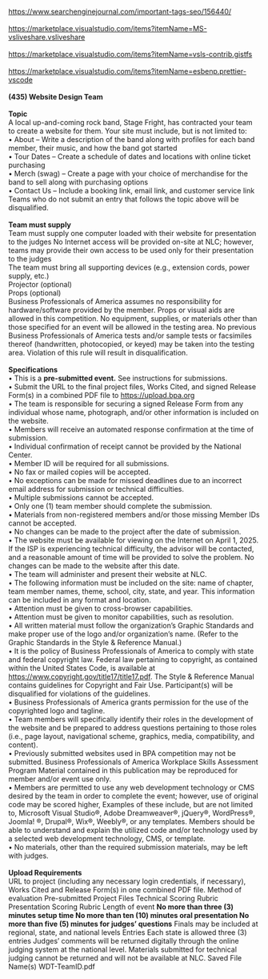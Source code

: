 https://www.searchenginejournal.com/important-tags-seo/156440/
<br/>
<br/>
https://marketplace.visualstudio.com/items?itemName=MS-vsliveshare.vsliveshare
<br/>
<br/>
https://marketplace.visualstudio.com/items?itemName=vsls-contrib.gistfs
<br/>
<br/>
https://marketplace.visualstudio.com/items?itemName=esbenp.prettier-vscode
<br/>
<br/>
**(435) Website Design Team**
<br/>
<br/>
**Topic**
<br/>
A local up-and-coming rock band, Stage Fright, has contracted your team to create a website for them.
Your site must include, but is not limited to:
<br/>
• About – Write a description of the band along with profiles for each band member, their music,
and how the band got started
<br/>
• Tour Dates – Create a schedule of dates and locations with online ticket purchasing
<br/>
• Merch (swag) – Create a page with your choice of merchandise for the band to sell along with
purchasing options
<br/>
• Contact Us – Include a booking link, email link, and customer service link
<br/>
Teams who do not submit an entry that follows the topic above will be disqualified.
<br/>
<br/>
**Team must supply**
<br/>
Team must supply one computer loaded with their website for presentation to the judges
No Internet access will be provided on-site at NLC; however, teams may provide their own access to be
used only for their presentation to the judges
<br/>
The team must bring all supporting devices (e.g., extension cords, power supply, etc.)
<br/>
Projector (optional)
<br/>
Props (optional)
<br/>
Business Professionals of America assumes no responsibility for hardware/software provided by the
member. Props or visual aids are allowed in this competition. No equipment, supplies, or materials other
than those specified for an event will be allowed in the testing area. No previous Business Professionals of
America tests and/or sample tests or facsimiles thereof (handwritten, photocopied, or keyed) may be taken
into the testing area. Violation of this rule will result in disqualification.
<br/>
<br/>
**Specifications**
<br/>
• This is a **pre-submitted event.** See instructions for submissions.
<br/>
• Submit the URL to the final project files, Works Cited, and signed Release Form(s) in a
combined PDF file to https://upload.bpa.org
<br/>
• The team is responsible for securing a signed Release Form from any individual whose name,
photograph, and/or other information is included on the website.
<br/>
• Members will receive an automated response confirmation at the time of submission.
<br/>
• Individual confirmation of receipt cannot be provided by the National Center.
<br/>
• Member ID will be required for all submissions.
<br/>
• No fax or mailed copies will be accepted.
<br/>
• No exceptions can be made for missed deadlines due to an incorrect email address for
submission or technical difficulties.
<br/>
• Multiple submissions cannot be accepted.
<br/>
• Only one (1) team member should complete the submission.
<br/>
• Materials from non-registered members and/or those missing Member IDs cannot be accepted.
<br/>
• No changes can be made to the project after the date of submission.
<br/>
• The website must be available for viewing on the Internet on April 1, 2025. If the ISP is
experiencing technical difficulty, the advisor will be contacted, and a reasonable amount of time
will be provided to solve the problem. No changes can be made to the website after this date.
<br/>
• The team will administer and present their website at NLC.
<br/>
• The following information must be included on the site: name of chapter, team member names,
theme, school, city, state, and year. This information can be included in any format and location.
<br/>
• Attention must be given to cross-browser capabilities.
<br/>
• Attention must be given to monitor capabilities, such as resolution.
<br/>
• All written material must follow the organization’s Graphic Standards and make proper use of
the logo and/or organization’s name. (Refer to the Graphic Standards in the Style & Reference
Manual.)
<br/>
• It is the policy of Business Professionals of America to comply with state and federal copyright
law. Federal law pertaining to copyright, as contained within the United States Code, is available
at https://www.copyright.gov/title17/title17.pdf. The Style & Reference Manual contains
guidelines for Copyright and Fair Use. Participant(s) will be disqualified for violations of the
guidelines.
<br/>
• Business Professionals of America grants permission for the use of the copyrighted logo and
tagline.
<br/>
• Team members will specifically identify their roles in the development of the website and be
prepared to address questions pertaining to those roles (i.e., page layout, navigational scheme,
graphics, media, compatibility, and content).
<br/>
• Previously submitted websites used in BPA competition may not be submitted.
Business Professionals of America Workplace Skills Assessment Program
Material contained in this publication may be reproduced for member and/or event use only.
<br/>
• Members are permitted to use any web development technology or CMS desired by the team in
order to complete the event; however, use of original code may be scored higher, Examples of
these include, but are not limited to, Microsoft Visual Studio®, Adobe Dreamweaver®, jQuery®,
WordPress®, Joomla! ®, Drupal®, Wix®, Weebly®, or any templates. Members should be able to understand and explain the utilized code and/or technology
used by a selected web development technology, CMS, or template.
<br/>
• No materials, other than the required submission materials, may be left with judges.
<br/>
<br/>
**Upload Requirements**
<br/>
URL to project (including any necessary login
credentials, if necessary), Works Cited and
Release Form(s) in one combined PDF file.
Method of evaluation
Pre-submitted Project Files
Technical Scoring Rubric
Presentation Scoring Rubric
Length of event
**No more than three (3) minutes setup time
No more than ten (10) minutes oral presentation
No more than five (5) minutes for judges’ questions**
Finals may be included at regional, state, and national levels
Entries
Each state is allowed three (3) entries
Judges’ comments will be returned digitally through the online judging system at the national level.
Materials submitted for technical judging cannot be returned and will not be available at NLC.
Saved File Name(s)
WDT-TeamID.pdf
